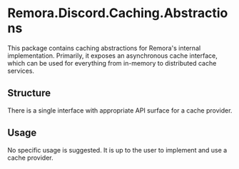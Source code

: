 Remora.Discord.Caching.Abstractions
===================================

This package contains caching abstractions for Remora's internal implementation.
Primarily, it exposes an asynchronous cache interface, which can be used for
everything from in-memory to distributed cache services.

## Structure
There is a single interface with appropriate API surface for a cache provider.

## Usage
No specific usage is suggested. It is up to the user to implement and use a
cache provider.
